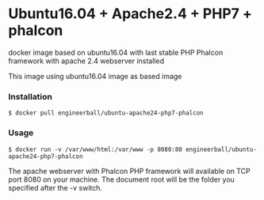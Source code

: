 # Ubuntu16.04 + Apache2.4 + PHP7 + phalcon

docker image based on ubuntu16.04 with last stable PHP Phalcon framework with apache 2.4 webserver installed

This image using ubuntu16.04 image as based image

### Installation

```
$ docker pull engineerball/ubuntu-apache24-php7-phalcon
```

### Usage
```
$ docker run -v /var/www/html:/var/www -p 8080:80 engineerball/ubuntu-apache24-php7-phalcon
```

The apache webserver with Phalcon PHP framework will available on TCP port 8080 on your machine. The document root will be the folder you specified after the -v switch.
